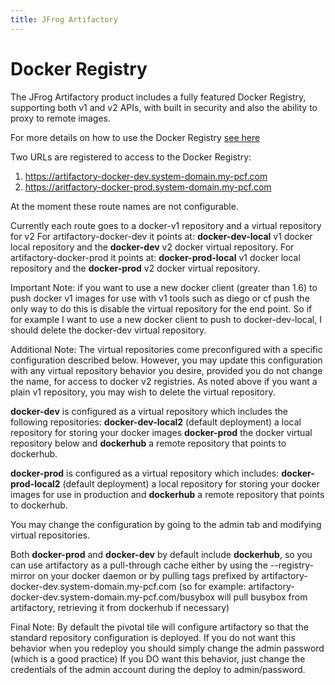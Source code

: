 ```yaml
---
title: JFrog Artifactory
---
```


# Docker Registry

The JFrog Artifactory product includes a fully featured Docker Registry, supporting both v1 and v2 APIs, with built in security and also the ability to proxy to remote images.

For more details on how to use the Docker Registry [see here](https://www.jfrog.com/confluence/display/RTF/Docker+Repositories)

Two URLs are registered to access to the Docker Registry:

1. https://artifactory-docker-dev.system-domain.my-pcf.com
1. https://aritfactory-docker-prod.system-domain.my-pcf.com

At the moment these route names are not configurable. 

Currently each route goes to a docker-v1 repository and a virtual repository for v2
For artifactory-docker-dev it points at: <strong>docker-dev-local</strong> v1 docker local repository and the <strong>docker-dev</strong> v2 docker virtual repository.
For artifactory-docker-prod it points at: <strong>docker-prod-local</strong> v1 docker local repository and the <strong>docker-prod</strong> v2 docker virtual repository.

Important Note: if you want to use a new docker client (greater than 1.6) to push docker v1 images for use with v1 tools such as diego or cf push the only way to do this is disable the virtual repository for the end point.  So if for example I want to use a new docker client to push to docker-dev-local, I should delete the docker-dev virtual repository.

Additional Note:  The virtual repositories come preconfigured with a specific configuration described below.  However, you may update this configuration with any virtual repository behavior you desire, provided you do not change the name, for access to docker v2 registries.  As noted above if you want a plain v1 repository, you may wish to delete the virtual repository.

<strong>docker-dev</strong> is configured as a virtual repository which includes the following repositories:
<strong>docker-dev-local2</strong> (default deployment) a local repository for storing your docker images
<strong>docker-prod</strong> the docker virtual repository below
and <strong>dockerhub</strong> a remote repository that points to dockerhub.

<strong>docker-prod</strong> is configured as a virtual repository which includes:
<strong>docker-prod-local2</strong> (default deployment) a local repository for storing your docker images for use in production
and <strong>dockerhub</strong> a remote repository that points to dockerhub.

You may change the configuration by going to the admin tab and modifying virtual repositories.

Both <strong>docker-prod</strong> and <strong>docker-dev</strong> by default include <strong>dockerhub</strong>, so you can use artifactory as a pull-through cache either by using the --registry-mirror on your docker daemon or by pulling tags prefixed by artifactory-docker-dev.system-domain.my-pcf.com (so for example: artifactory-docker-dev.system-domain.my-pcf.com/busybox will pull busybox from artifactory, retrieving it from dockerhub if necessary)

Final Note:  By default the pivotal tile will configure artifactory so that the standard repository configuration is deployed.  If you do not want this behavior when you redeploy you should simply change the admin password (which is a good practice)  If you DO want this behavior, just change the credentials of the admin account during the deploy to admin/password.
